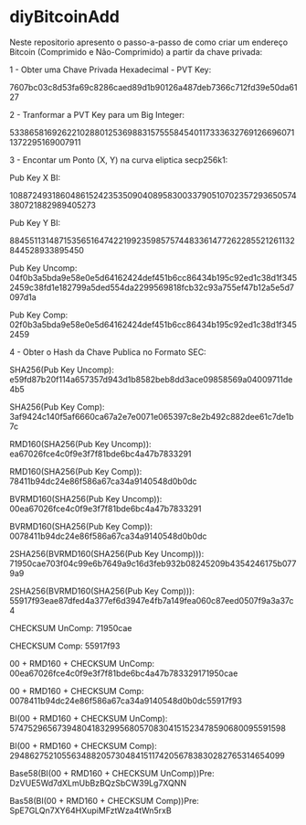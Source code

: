 # diyBitcoinAdd

Neste repositorio apresento o passo-a-passo de como criar um endereço Bitcoin (Comprimido e Não-Comprimido) a partir da chave privada:

1 - Obter uma Chave Privada Hexadecimal - PVT Key:

7607bc03c8d53fa69c8286caed89d1b90126a487deb7366c712fd39e50da6127

2 - Tranformar a PVT Key para um Big Integer:

53386581692622102880125369883157555845401173336327691266960711372295169007911

3 - Encontar um Ponto (X, Y) na curva eliptica secp256k1:

Pub Key X BI: 

108872493186048615242353509040895830033790510702357293650574380721882989405273

Pub Key Y BI: 

88455113148715356516474221992359857574483361477262285521261132844528933895450

Pub Key Uncomp: 
04f0b3a5bda9e58e0e5d64162424def451b6cc86434b195c92ed1c38d1f3452459c38fd1e182799a5ded554da2299569818fcb32c93a755ef47b12a5e5d7097d1a

Pub Key Comp: 
02f0b3a5bda9e58e0e5d64162424def451b6cc86434b195c92ed1c38d1f3452459

4 - Obter o Hash da Chave Publica no Formato SEC:

SHA256(Pub Key Uncomp): 
e59fd87b20f114a657357d943d1b8582beb8dd3ace09858569a04009711de4b5

SHA256(Pub Key Comp): 
3af9424c140f5af6660ca67a2e7e0071e065397c8e2b492c882dee61c7de1b7c

RMD160(SHA256(Pub Key Uncomp)): 
ea67026fce4c0f9e3f7f81bde6bc4a47b7833291

RMD160(SHA256(Pub Key Comp)): 
78411b94dc24e86f586a67ca34a9140548d0b0dc

BVRMD160(SHA256(Pub Key Uncomp)): 
00ea67026fce4c0f9e3f7f81bde6bc4a47b7833291

BVRMD160(SHA256(Pub Key Comp)): 
0078411b94dc24e86f586a67ca34a9140548d0b0dc

2SHA256(BVRMD160(SHA256(Pub Key Uncomp))): 
71950cae703f04c99e6b7649a9c16d3feb932b08245209b4354246175b0779a9

2SHA256(BVRMD160(SHA256(Pub Key Comp))): 
55917f93eae87dfed4a377ef6d3947e4fb7a149fea060c87eed0507f9a3a37c4

CHECKSUM UnComp: 
71950cae

CHECKSUM Comp: 
55917f93

00 + RMD160 + CHECKSUM UnComp: 
00ea67026fce4c0f9e3f7f81bde6bc4a47b783329171950cae

00 + RMD160 + CHECKSUM Comp: 
0078411b94dc24e86f586a67ca34a9140548d0b0dc55917f93

BI(00 + RMD160 + CHECKSUM UnComp): 
5747529656739480418329956805708304151523478590680095591598

BI(00 + RMD160 + CHECKSUM Comp): 
2948627521055634882057304841511742056783830282765314654099

Base58(BI(00 + RMD160 + CHECKSUM UnComp))Pre: 
DzVUE5Wd7dXLmUbBzBQzSbCW39Lg7XQNN

Bas58(BI(00 + RMD160 + CHECKSUM Comp))Pre: 
SpE7GLQn7XY64HXupiMFztWza4tWn5rxB

